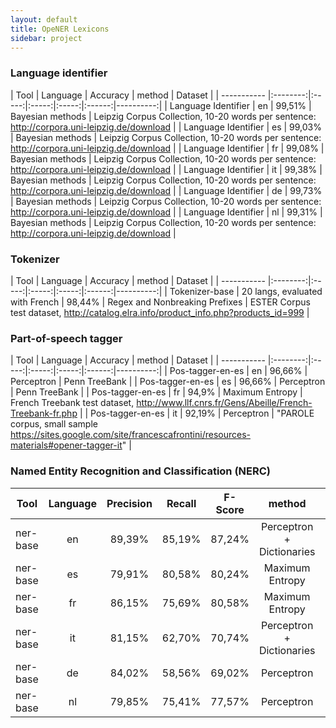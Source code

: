 ```yaml
---
layout: default
title: OpeNER Lexicons
sidebar: project
---
```



### Language identifier

| Tool        | Language | Accuracy    | method | Dataset   |
| ----------- |:--------:|:-----:|:-----:|:-----:|:------:|----------:|
| Language Identifier         | en  |  99,51%   | Bayesian methods | Leipzig Corpus Collection, 10-20 words per sentence: http://corpora.uni-leipzig.de/download |
| Language Identifier         | es  |  99,03%   | Bayesian methods | Leipzig Corpus Collection, 10-20 words per sentence: http://corpora.uni-leipzig.de/download |
| Language Identifier         | fr  |  99,08%   | Bayesian methods | Leipzig Corpus Collection, 10-20 words per sentence: http://corpora.uni-leipzig.de/download |
| Language Identifier         | it  |  99,38%   | Bayesian methods | Leipzig Corpus Collection, 10-20 words per sentence: http://corpora.uni-leipzig.de/download |
| Language Identifier         | de  |  99,73%   | Bayesian methods | Leipzig Corpus Collection, 10-20 words per sentence: http://corpora.uni-leipzig.de/download |
| Language Identifier         | nl  |  99,31%   | Bayesian methods | Leipzig Corpus Collection, 10-20 words per sentence: http://corpora.uni-leipzig.de/download |


### Tokenizer

| Tool        | Language | Accuracy    | method | Dataset   |
| ----------- |:--------:|:-----:|:-----:|:-----:|:------:|----------:|
| Tokenizer-base | 20 langs, evaluated with French | 98,44% | Regex and Nonbreaking Prefixes | ESTER Corpus test dataset, http://catalog.elra.info/product_info.php?products_id=999 |

### Part-of-speech tagger

| Tool        | Language | Accuracy    | method | Dataset   |
| ----------- |:--------:|:-----:|:-----:|:-----:|:------:|----------:|
| Pos-tagger-en-es | en | 96,66% | Perceptron | Penn TreeBank |
| Pos-tagger-en-es | es | 96,66% | Perceptron | Penn TreeBank |
| Pos-tagger-en-es | fr | 94,9% | Maximum Entropy | French Treebank test dataset, http://www.llf.cnrs.fr/Gens/Abeille/French-Treebank-fr.php |
| Pos-tagger-en-es | it | 92,19% | Perceptron | "PAROLE corpus, small sample https://sites.google.com/site/francescafrontini/resources-materials#opener-tagger-it" |

### Named Entity Recognition and Classification (NERC)

| Tool        | Language | Precision | Recall | F-Score   | method | Dataset   |
| ----------- |:--------:|:-----:|:-----:|:-----:|:-----:|:-----:|
| ner-base | en | 89,39% |	85,19% |	87,24% | Perceptron + Dictionaries | CoNLL 2003 |
| ner-base | es | 79,91% |	80,58% |	80,24% | Maximum Entropy | CoNLL 2002 |
| ner-base | fr | 86,15% |	75,69% |	80,58% | Maximum Entropy | ESTER corpus |
| ner-base | it | 81,15% |	62,70% |	70,74% | Perceptron + Dictionaries | Evalita 2007 |
| ner-base | de | 84,02% |	58,56% |	69,02% |	Perceptron |	CoNLL 2003 |
| ner-base | nl | 79,85% |	75,41% |	77,57% |	Perceptron |	CoNLL 2002 |







